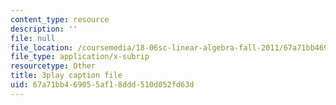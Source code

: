 ```yaml
---
content_type: resource
description: ''
file: null
file_location: /coursemedia/18-06sc-linear-algebra-fall-2011/67a71bb469055af18ddd510d052fd63d_pz3zyUO2gpM.vtt
file_type: application/x-subrip
resourcetype: Other
title: 3play caption file
uid: 67a71bb4-6905-5af1-8ddd-510d052fd63d
---
```

